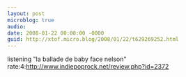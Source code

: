 ```yaml
---
layout: post
microblog: true
audio: 
date: 2008-01-22 00:00:00 -0000
guid: http://xtof.micro.blog/2008/01/22/t629269252.html
---
```

listening "la ballade de baby face nelson" rate:4:http://www.indiepoprock.net/review.php?id=2372

